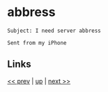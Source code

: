 # abbress

    Subject: I need server abbress

    Sent from my iPhone

## Links

[<< prev](2019-02-17.md) | [up](../) | [next >> ](2019-03-10.md)
